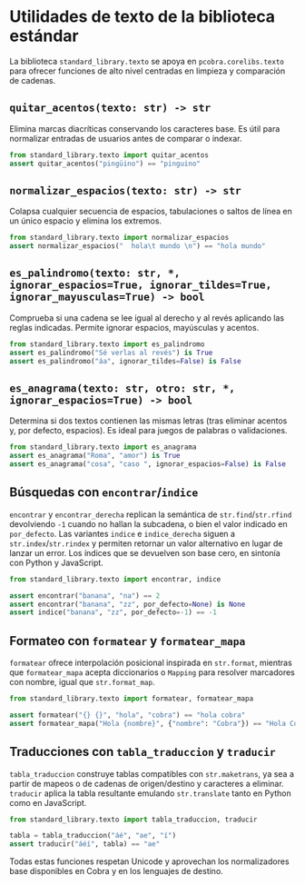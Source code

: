 # Utilidades de texto de la biblioteca estándar

La biblioteca `standard_library.texto` se apoya en `pcobra.corelibs.texto` para ofrecer funciones de alto nivel centradas en limpieza y comparación de cadenas.

## `quitar_acentos(texto: str) -> str`
Elimina marcas diacríticas conservando los caracteres base. Es útil para normalizar entradas de usuarios antes de comparar o indexar.

```python
from standard_library.texto import quitar_acentos
assert quitar_acentos("pingüino") == "pinguino"
```

## `normalizar_espacios(texto: str) -> str`
Colapsa cualquier secuencia de espacios, tabulaciones o saltos de línea en un único espacio y elimina los extremos.

```python
from standard_library.texto import normalizar_espacios
assert normalizar_espacios("  hola\t mundo \n") == "hola mundo"
```

## `es_palindromo(texto: str, *, ignorar_espacios=True, ignorar_tildes=True, ignorar_mayusculas=True) -> bool`
Comprueba si una cadena se lee igual al derecho y al revés aplicando las reglas indicadas. Permite ignorar espacios, mayúsculas y acentos.

```python
from standard_library.texto import es_palindromo
assert es_palindromo("Sé verlas al revés") is True
assert es_palindromo("áa", ignorar_tildes=False) is False
```

## `es_anagrama(texto: str, otro: str, *, ignorar_espacios=True) -> bool`
Determina si dos textos contienen las mismas letras (tras eliminar acentos y, por defecto, espacios). Es ideal para juegos de palabras o validaciones.

```python
from standard_library.texto import es_anagrama
assert es_anagrama("Roma", "amor") is True
assert es_anagrama("cosa", "caso ", ignorar_espacios=False) is False
```

## Búsquedas con `encontrar`/`indice`
`encontrar` y `encontrar_derecha` replican la semántica de `str.find`/`str.rfind` devolviendo `-1` cuando no hallan la subcadena, o bien el valor indicado en `por_defecto`. Las variantes `indice` e `indice_derecha` siguen a `str.index`/`str.rindex` y permiten retornar un valor alternativo en lugar de lanzar un error. Los índices que se devuelven son base cero, en sintonía con Python y JavaScript.

```python
from standard_library.texto import encontrar, indice

assert encontrar("banana", "na") == 2
assert encontrar("banana", "zz", por_defecto=None) is None
assert indice("banana", "zz", por_defecto=-1) == -1
```

## Formateo con `formatear` y `formatear_mapa`
`formatear` ofrece interpolación posicional inspirada en `str.format`, mientras que `formatear_mapa` acepta diccionarios o `Mapping` para resolver marcadores con nombre, igual que `str.format_map`.

```python
from standard_library.texto import formatear, formatear_mapa

assert formatear("{} {}", "hola", "cobra") == "hola cobra"
assert formatear_mapa("Hola {nombre}", {"nombre": "Cobra"}) == "Hola Cobra"
```

## Traducciones con `tabla_traduccion` y `traducir`
`tabla_traduccion` construye tablas compatibles con `str.maketrans`, ya sea a partir de mapeos o de cadenas de origen/destino y caracteres a eliminar. `traducir` aplica la tabla resultante emulando `str.translate` tanto en Python como en JavaScript.

```python
from standard_library.texto import tabla_traduccion, traducir

tabla = tabla_traduccion("áé", "ae", "í")
assert traducir("áéí", tabla) == "ae"
```

Todas estas funciones respetan Unicode y aprovechan los normalizadores base disponibles en Cobra y en los lenguajes de destino.
